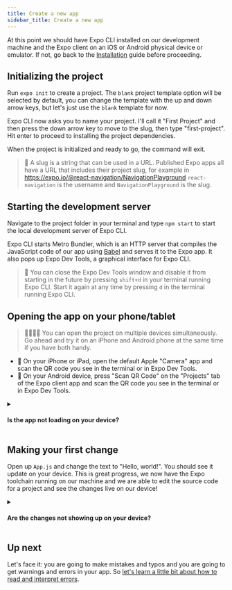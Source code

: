 ```yaml
---
title: Create a new app
sidebar_title: Create a new app
---
```


At this point we should have Expo CLI installed on our development machine and the Expo client on an iOS or Android physical device or emulator. If not, go back to the [Installation](../../get-started/installation/) guide before proceeding.

## Initializing the project

Run `expo init` to create a project. The `blank` project template option will be selected by default, you can change the template with the up and down arrow keys, but let's just use the `blank` template for now.

Expo CLI now asks you to name your project. I'll call it "First Project" and then press the down arrow key to move to the slug, then type "first-project". Hit enter to proceed to installing the project dependencies.

When the project is initialized and ready to go, the command will exit.

> 🤔 A slug is a string that can be used in a URL. Published Expo apps all have a URL that includes their project slug, for example in https://expo.io/@react-navigation/NavigationPlayground `react-navigation` is the username and `NavigationPlayground` is the slug.

## Starting the development server

Navigate to the project folder in your terminal and type `npm start` to start the local development server of Expo CLI.

Expo CLI starts Metro Bundler, which is an HTTP server that compiles the JavaScript code of our app using [Babel](https://babeljs.io/) and serves it to the Expo app. It also pops up Expo Dev Tools, a graphical interface for Expo CLI.

> 👋 You can close the Expo Dev Tools window and disable it from starting in the future by pressing `shift+d` in your terminal running Expo CLI. Start it again at any time by pressing `d` in the terminal running Expo CLI.

## Opening the app on your phone/tablet

> 👨‍👩‍👧‍👧 You can open the project on multiple devices simultaneously. Go ahead and try it on an iPhone and Android phone at the same time if you have both handy.

- 🍎 On your iPhone or iPad, open the default Apple "Camera" app and scan the QR code you see in the terminal or in Expo Dev Tools.
- 🤖 On your Android device, press "Scan QR Code" on the "Projects" tab of the Expo client app and scan the QR code you see in the terminal or in Expo Dev Tools.

<details><summary><h4>Is the app not loading on your device?</h4></summary>
<p>

First, make sure that you are on the same wifi network on your computer and your device.

If it still doesn't work, it may be due to the router configuration &mdash; this is common for public networks. You can work around this by choosing the "Tunnel" connection type in Expo Dev Tools, then scanning the QR code again.

> 🐢 Using the "Tunnel" connection type will make app reloads considerably slower than on "LAN" or "Local", so it's best to avoid tunnel when possible. You may want to install a simulator/emulator to speed up development if "Tunnel" is required for accessing your machine from another device on your network.

</p>
</details>

## Making your first change

Open up `App.js` and change the text to "Hello, world!". You should see it update on your device. This is great progress, we now have the Expo toolchain running on our machine and we are able to edit the source code for a project and see the changes live on our device!

<details style={{paddingTop: 0}}><summary><h4>Are the changes not showing up on your device?</h4></summary>
<p>

The Expo client is configured by default to automatically reload the app whenever a file is changed, but let's just make sure we go over the steps to enable it in case somehow things just aren't working.

- First, make sure you have [development mode enabled in Expo CLI](../../workflow/development-mode/#development-mode).
- Next, close the app and reopen it.
- Once the app is open again, shake your device to reveal the developer menu. If you are using an emulator, press `⌘+d` for iOS or `ctrl+m` for Android.
- If you see `Enable Live Reload`, press it and your app will reload. If you see `Disable Live Reload` then exit the developer menu and try making another change.<br/><br/>

  ![In-app developer menu](/static/images/developer-menu.png)

</p>
</details>

## Up next

Let's face it: you are going to make mistakes and typos and you are going to get warnings and errors in your app. So [let's learn a little bit about how to read and interpret errors](../../get-started/errors/).
